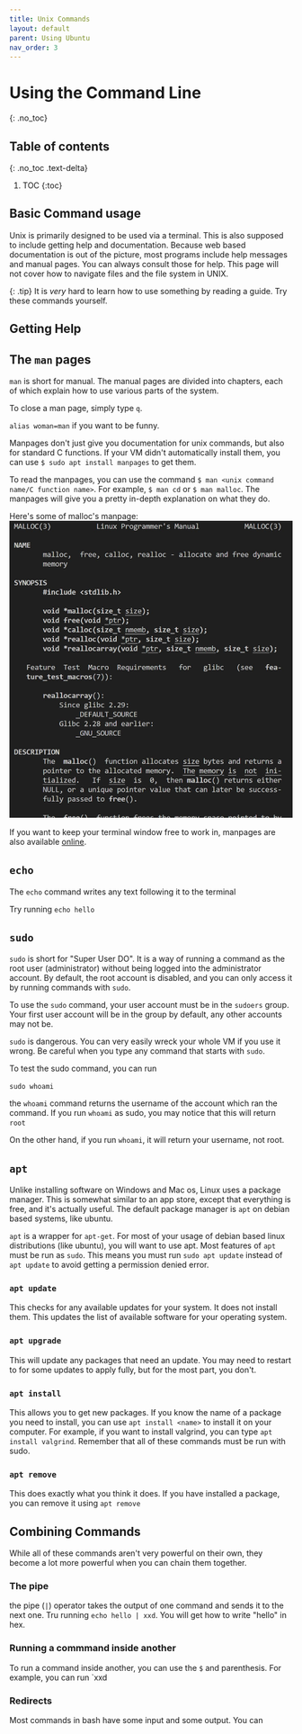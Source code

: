 ```yaml
---
title: Unix Commands
layout: default
parent: Using Ubuntu
nav_order: 3
---
```


# Using the Command Line
{: .no_toc}

## Table of contents
{: .no_toc .text-delta}

1. TOC
{:toc}

## Basic Command usage
Unix is primarily designed to be used via a terminal. This is also supposed to include getting help and documentation. Because web based documentation is out of the picture, most programs include help messages and manual pages. You can always consult those for help. This page will not cover how to navigate files and the file system in UNIX. 

{: .tip}
It is *very* hard to learn how to use something by reading a guide. Try these commands yourself.


## Getting Help


## The `man` pages
`man` is short for manual. The manual pages are divided into chapters, each of which explain how to use various parts of the system. 

To close a man page, simply type `q`.

`alias woman=man` if you want to be funny.

Manpages don't just give you documentation for unix commands, but also for standard C functions. If your VM didn't automatically install them, you can use `$ sudo apt install manpages` to get them.

To read the manpages, you can use the command `$ man <unix command name/C function name>`. For example, `$ man cd` or `$ man malloc`. The manpages will give you a pretty in-depth explanation on what they do.

Here's some of malloc's manpage: ![malloc manpage](assets/manpage.JPG)

If you want to keep your terminal window free to work in, manpages are also available [online](https://www.man7.org/linux/man-pages/man3/malloc.3.html).

## `echo`
The `echo` command writes any text following it to the terminal

Try running `echo hello`

## `sudo`
`sudo` is short for "Super User DO". It is a way of running a command as the root user (administrator) without being logged into the administrator account. By default, the root account is disabled, and you can only access it by running commands with `sudo`. 

To use the `sudo` command, your user account must be in the `sudoers` group. Your first user account will be in the group by default, any other accounts may not be. 

`sudo` is dangerous. You can very easily wreck your whole VM if you use it wrong. Be careful when you type any command that starts with `sudo`. 

To test the sudo command, you can run 

`sudo whoami`

the `whoami` command returns the username of the account which ran the command. If you run `whoami` as sudo, you may notice that this will return `root`

On the other hand, if you run `whoami`, it will return your username, not root.


## `apt`
Unlike installing software on Windows and Mac os, Linux uses a package manager. This is somewhat similar to an app store, except that everything is free, and it's actually useful. The default package manager is `apt` on debian based systems, like ubuntu. 

`apt` is a wrapper for `apt-get`. For most of your usage of debian based linux distributions (like ubuntu), you will want to use apt. Most features of `apt` must be run as `sudo`. This means you must run `sudo apt update` instead of `apt update` to avoid getting a permission denied error. 

### `apt update`
This checks for any available updates for your system. It does not install them. This updates the list of available software for your operating system.

### `apt upgrade`
This will update any packages that need an update. You may need to restart to for some updates to apply fully, but for the most part, you don't. 

### `apt install`
This allows you to get new packages. If you know the name of a package you need to install, you can use `apt install <name>` to install it on your computer. For example, if you want to install valgrind,  you can type `apt install valgrind`. Remember that all of these commands must be run with sudo. 

### `apt remove`
This does exactly what you think it does. If you have installed a package, you can remove it using `apt remove`


## Combining Commands

While all of these commands aren't very powerful on their own, they become a lot more powerful when you can chain them together. 

### The pipe
the pipe (`|`) operator takes the output of one command and sends it to the next one. Tru running `echo hello | xxd`. You will get how to write "hello" in hex. 

### Running a commmand inside another
To run a command inside another, you can use the `$` and parenthesis. For example, you can run `xxd 

### Redirects
Most commands in bash have some input and some output. 
You can 
### 
